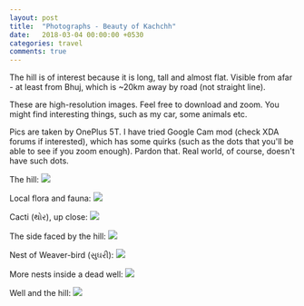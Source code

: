 ```yaml
---
layout: post
title:  "Photographs - Beauty of Kachchh"
date:   2018-03-04 00:00:00 +0530
categories: travel
comments: true
---
```

The hill is of interest because it is long, tall and almost flat. Visible from afar - at least from Bhuj, which is ~20km away by road (not straight line).

These are high-resolution images. Feel free to download and zoom. You might find interesting things, such as my car, some animals etc.

Pics are taken by OnePlus 5T. I have tried Google Cam mod (check XDA forums if interested), which has some quirks (such as the dots that you'll be able to see if you zoom enough). Pardon that. Real world, of course, doesn't have such dots.

The hill:
<img src="/images/travels/makhana_hill/IMG_20180303_162804.jpg" />

Local flora and fauna:
<img src="/images/travels/makhana_hill/IMG_20180303_165227.jpg" />

Cacti (થોર), up close:
<img src="/images/travels/makhana_hill/IMG_20180303_165237.jpg" />

The side faced by the hill:
<img src="/images/travels/makhana_hill/IMG_20180303_165625.jpg" />

Nest of Weaver-bird (સુઘરી):
<img src="/images/travels/makhana_hill/IMG_20180303_171633.jpg" />

More nests inside a dead well:
<img src="/images/travels/makhana_hill/IMG_20180303_171644.jpg" />

Well and the hill:
<img src="/images/travels/makhana_hill/IMG_20180303_171831.jpg" />
